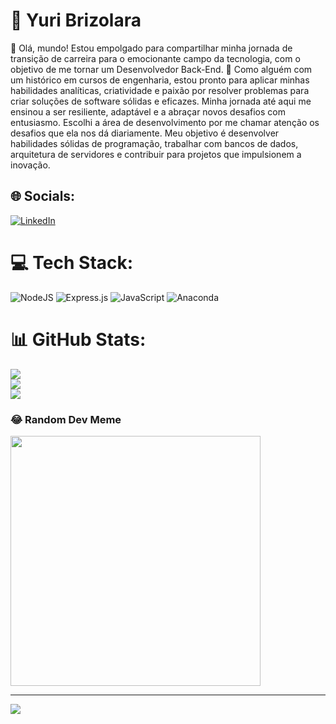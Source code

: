 # 💫 Yuri Brizolara
👋 Olá, mundo! Estou empolgado para compartilhar minha jornada de transição de carreira para o emocionante campo da tecnologia, com o objetivo de me tornar um Desenvolvedor Back-End. 💼 Como alguém com um histórico em cursos de engenharia, estou pronto para aplicar minhas habilidades analíticas, criatividade e paixão por resolver problemas para criar soluções de software sólidas e eficazes. Minha jornada até aqui me ensinou a ser resiliente, adaptável e a abraçar novos desafios com entusiasmo. Escolhi a área de desenvolvimento por me chamar atenção os desafios que ela nos dá diariamente. Meu objetivo é desenvolver habilidades sólidas de programação, trabalhar com bancos de dados, arquitetura de servidores e contribuir para projetos que impulsionem a inovação.


## 🌐 Socials:
[![LinkedIn](https://img.shields.io/badge/LinkedIn-%230077B5.svg?logo=linkedin&logoColor=white)](https://linkedin.com/in/www.linkedin.com/in/yuribrizolara) 

# 💻 Tech Stack:
![NodeJS](https://img.shields.io/badge/node.js-6DA55F?style=for-the-badge&logo=node.js&logoColor=white) ![Express.js](https://img.shields.io/badge/express.js-%23404d59.svg?style=for-the-badge&logo=express&logoColor=%2361DAFB) ![JavaScript](https://img.shields.io/badge/javascript-%23323330.svg?style=for-the-badge&logo=javascript&logoColor=%23F7DF1E) ![Anaconda](https://img.shields.io/badge/Anaconda-%2344A833.svg?style=for-the-badge&logo=anaconda&logoColor=white)
# 📊 GitHub Stats:
![](https://github-readme-stats.vercel.app/api?username=YuriBrizolara&theme=radical&hide_border=false&include_all_commits=false&count_private=false)<br/>
![](https://github-readme-streak-stats.herokuapp.com/?user=YuriBrizolara&theme=radical&hide_border=false)<br/>
![](https://github-readme-stats.vercel.app/api/top-langs/?username=YuriBrizolara&theme=radical&hide_border=false&include_all_commits=false&count_private=false&layout=compact)

### 😂 Random Dev Meme
<img src='https://randommeme-five.vercel.app/' style="height: 400px;"/>

---
[![](https://visitcount.itsvg.in/api?id=YuriBrizolara&icon=0&color=0)](https://visitcount.itsvg.in)

<!-- Proudly created with GPRM ( https://gprm.itsvg.in ) -->
